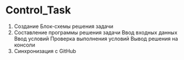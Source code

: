 # Control_Task

1. Создание Блок-схемы решения задачи
2. Составление программы решения задачи
    Ввод входных данных
    Ввод условий
    Проверка выполнения условий
    Вывод решения на консоли
3. Синхронизация с GitHub
